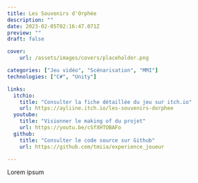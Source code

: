 ```yaml
---
title: Les Souvenirs d'Orphée
description: ""
date: 2023-02-05T02:16:47.071Z
preview: ""
draft: false

cover:
    url: /assets/images/covers/placeholder.png

categories: ["Jeu vidéo", "Scénarisation", "MMI"]
technologies: ["C#", "Unity"]

links:
  itchio:
    title: "Consulter la fiche détaillée du jeu sur itch.io"
    url: https://ayliine.itch.io/les-souvenirs-dorphee
  youtube:
    title: "Visionner le making of du projet"
    url: https://youtu.be/cSfXHTOBAFo
  github:
    title: "Consulter le code source sur Github"
    url: https://github.com/tmiia/experience_joueur

---
```


Lorem ipsum
